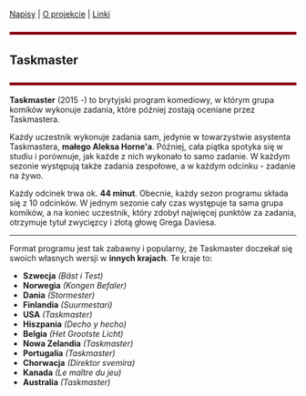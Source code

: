 [Napisy](https://github.com/Hannytime/Hannytime/blob/main/index.md) | [O projekcie](https://github.com/Hannytime/Hannytime/blob/main/About.md) | [Linki](https://github.com/Hannytime/Hannytime/blob/main/Links.md)

![line](line.png)

## **Taskmaster**

![line](line.png)

**Taskmaster** (2015 -) to brytyjski program komediowy, w którym grupa komików wykonuje zadania, które później zostają oceniane przez Taskmastera.

Każdy uczestnik wykonuje zadania sam, jedynie w towarzystwie asystenta Taskmastera, **małego Aleksa Horne'a**. Później, cała piątka spotyka się w studiu i porównuje, jak każde z nich wykonało to samo zadanie. W każdym sezonie występują także zadania zespołowe, a w każdym odcinku - zadanie na żywo.

Każdy odcinek trwa ok. **44 minut**. Obecnie, każdy sezon programu składa się z 10 odcinków. W jednym sezonie cały czas występuje ta sama grupa komików, a na koniec uczestnik, który zdobył najwięcej punktów za zadania, otrzymuje tytuł zwycięzcy i złotą głowę Grega Daviesa.

---

Format programu jest tak zabawny i popularny, że Taskmaster doczekał się swoich własnych wersji w **innych krajach**. Te kraje to:
* **Szwecja** *(Bäst i Test)*
* **Norwegia** *(Kongen Befaler)*
* **Dania** *(Stormester)*
* **Finlandia** *(Suurmestari)*
* **USA** *(Taskmaster)*
* **Hiszpania** *(Decho y hecho)*
* **Belgia** *(Het Grootste Licht)*
* **Nowa Zelandia** *(Taskmaster)*
* **Portugalia** *(Taskmaster)*
* **Chorwacja** *(Direktor svemira)*
* **Kanada** *(Le maître du jeu)*
* **Australia** *(Taskmaster)*

